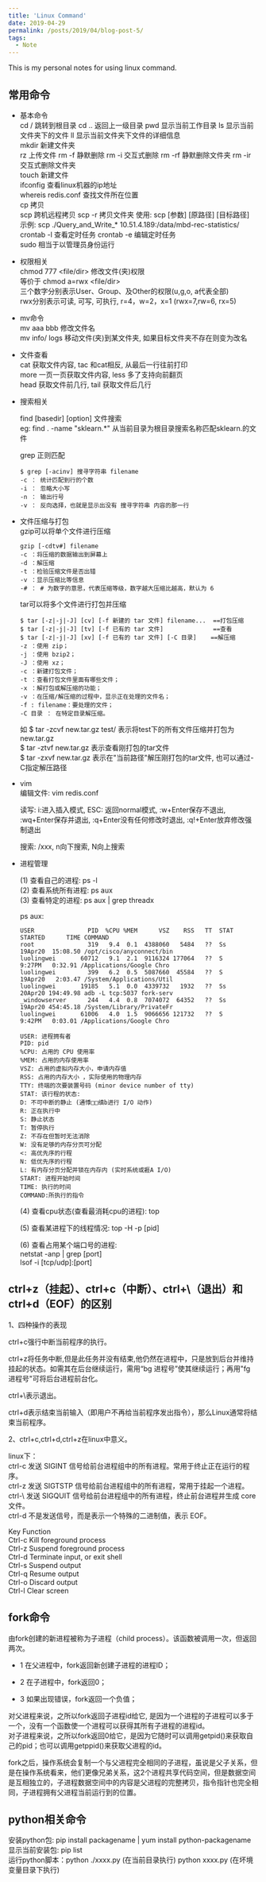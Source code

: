 ```yaml
---
title: 'Linux Command'
date: 2019-04-29
permalink: /posts/2019/04/blog-post-5/
tags:
  - Note
---
```


This is my personal notes for using linux command.


常用命令
------
* 基本命令  
  cd / 跳转到根目录  cd .. 返回上一级目录  pwd 显示当前工作目录  ls 显示当前文件夹下的文件  ll 显示当前文件夹下文件的详细信息  
  mkdir 新建文件夹  
  rz 上传文件  rm -f 静默删除  rm -i 交互式删除  rm -rf 静默删除文件夹  rm -ir 交互式删除文件夹  
  touch 新建文件  
  ifconfig 查看linux机器的ip地址  
  whereis redis.conf 查找文件所在位置  
  cp 拷贝  
  scp 跨机远程拷贝 scp -r 拷贝文件夹 使用: scp [参数] [原路径] [目标路径]  
  示例: scp ./Query_and_Write_* 10.51.4.189:/data/mbd-rec-statistics/   
  crontab -l 查看定时任务 crontab -e 编辑定时任务   
  sudo 相当于以管理员身份运行   

* 权限相关  
  chmod 777 <file/dir> 修改文件(夹)权限    
  等价于 chmod a=rwx <file/dir>  
  三个数字分别表示User、Group、及Other的权限(u,g,o, a代表全部)  
  rwx分别表示可读, 可写, 可执行, r=4，w=2，x=1 (rwx=7,rw=6, rx=5)  

* mv命令  
  mv aaa bbb 修改文件名  
  mv info/ logs  移动文件(夹)到某文件夹, 如果目标文件夹不存在则变为改名

* 文件查看  
  cat <filename> 获取文件内容, tac <filename> 和cat相反, 从最后一行往前打印  
  more <filename> 一页一页获取文件内容, less <filename> 多了支持向前翻页  
  head <filename> 获取文件前几行, tail <filename> 获取文件后几行

* 搜索相关    

  find [basedir] [option] 文件搜索  
  eg: find . -name "sklearn.*" 从当前目录为根目录搜索名称匹配sklearn.的文件  

  grep 正则匹配
  ```shell
  $ grep [-acinv] 搜寻字符串 filename
  -c ： 统计匹配到行的个数
  -i ： 忽略大小写
  -n ： 输出行号
  -v ： 反向选择，也就是显示出没有 搜寻字符串 内容的那一行
  ```


* 文件压缩与打包  
  gzip可以将单个文件进行压缩 
  ```shell 
  gzip [-cdtv#] filename
  -c ：将压缩的数据输出到屏幕上
  -d ：解压缩
  -t ：检验压缩文件是否出错
  -v ：显示压缩比等信息
  -# ： # 为数字的意思，代表压缩等级，数字越大压缩比越高，默认为 6
  ```

  tar可以将多个文件进行打包并压缩
  ```shell  
  $ tar [-z|-j|-J] [cv] [-f 新建的 tar 文件] filename...  ==打包压缩
  $ tar [-z|-j|-J] [tv] [-f 已有的 tar 文件]              ==查看
  $ tar [-z|-j|-J] [xv] [-f 已有的 tar 文件] [-C 目录]    ==解压缩
  -z ：使用 zip；
  -j ：使用 bzip2；
  -J ：使用 xz；
  -c ：新建打包文件；
  -t ：查看打包文件里面有哪些文件；
  -x ：解打包或解压缩的功能；
  -v ：在压缩/解压缩的过程中，显示正在处理的文件名；
  -f : filename：要处理的文件；
  -C 目录 ： 在特定目录解压缩。
  ```
  如 
  $ tar -zcvf new.tar.gz test/ 表示将test下的所有文件压缩并打包为new.tar.gz  
  $ tar -ztvf new.tar.gz 表示查看刚打包的tar文件  
  $ tar -zxvf new.tar.gz 表示在"当前路径"解压刚打包的tar文件, 也可以通过-C指定解压路径  

* vim  
  编辑文件: vim redis.conf  

  读写: i:进入插入模式, ESC: 返回normal模式, :w+Enter保存不退出, :wq+Enter保存并退出, :q+Enter没有任何修改时退出, :q!+Enter放弃修改强制退出  

  搜索: /xxx, n向下搜索, N向上搜索

* 进程管理

  (1) 查看自己的进程: ps -l  
  (2) 查看系统所有进程: ps aux  
  (3) 查看特定的进程: ps aux | grep threadx  

  ps aux:  
  ```shell
  USER               PID  %CPU %MEM      VSZ    RSS   TT  STAT STARTED      TIME COMMAND
  root               319   9.4  0.1  4388060   5484   ??  Ss   19Apr20  15:08.50 /opt/cisco/anyconnect/bin
  luolingwei       60712   9.1  2.1  9116324 177064   ??  S     9:27PM   0:32.91 /Applications/Google Chro
  luolingwei         399   6.2  0.5  5087660  45584   ??  S    19Apr20   2:03.47 /System/Applications/Util
  luolingwei       19185   5.1  0.0  4339732   1932   ??  Ss   20Apr20 194:49.98 adb -L tcp:5037 fork-serv
  _windowserver      244   4.4  0.8  7074072  64352   ??  Ss   19Apr20 454:45.18 /System/Library/PrivateFr
  luolingwei       61006   4.0  1.5  9066656 121732   ??  S     9:42PM   0:03.01 /Applications/Google Chro
  ```
  ```shell
  USER: 进程拥有者 
  PID: pid 
  %CPU: 占用的 CPU 使用率 
  %MEM: 占用的内存使用率 
  VSZ: 占用的虚拟内存大小，申请内存值
  RSS: 占用的内存大小 ，实际使用的物理内存
  TTY: 终端的次要装置号码 (minor device number of tty) 
  STAT: 该行程的状态: 
  D: 不可中断的静止 (通悸□□缜b进行 I/O 动作) 
  R: 正在执行中 
  S: 静止状态 
  T: 暂停执行 
  Z: 不存在但暂时无法消除 
  W: 没有足够的内存分页可分配 
  <: 高优先序的行程 
  N: 低优先序的行程 
  L: 有内存分页分配并锁在内存内 (实时系统或捱A I/O) 
  START: 进程开始时间 
  TIME: 执行的时间 
  COMMAND:所执行的指令
  ```

  (4) 查看cpu状态(查看最消耗cpu的进程): top  

  (5) 查看某进程下的线程情况: top -H -p [pid]  

  (6) 查看占用某个端口号的进程:  
      netstat -anp \| grep [port]  
      lsof -i [tcp/udp]:[port]


ctrl+z（挂起）、ctrl+c（中断）、ctrl+\（退出）和ctrl+d（EOF）的区别
-----------------------------------------------------------

1、四种操作的表现

ctrl+c强行中断当前程序的执行。  

ctrl+z将任务中断,但是此任务并没有结束,他仍然在进程中，只是放到后台并维持挂起的状态。如需其在后台继续运行，需用“bg 进程号”使其继续运行；再用"fg 进程号"可将后台进程前台化。  

ctrl+\表示退出。  

ctrl+d表示结束当前输入（即用户不再给当前程序发出指令），那么Linux通常将结束当前程序。  

2、ctrl+c,ctrl+d,ctrl+z在linux中意义。

linux下：  
ctrl-c 发送 SIGINT 信号给前台进程组中的所有进程。常用于终止正在运行的程序。  
ctrl-z 发送 SIGTSTP 信号给前台进程组中的所有进程，常用于挂起一个进程。  
ctrl-\ 发送 SIGQUIT 信号给前台进程组中的所有进程，终止前台进程并生成 core 文件。  
ctrl-d 不是发送信号，而是表示一个特殊的二进制值，表示 EOF。  

Key Function  
Ctrl-c Kill foreground process  
Ctrl-z Suspend foreground process  
Ctrl-d Terminate input, or exit shell  
Ctrl-s Suspend output  
Ctrl-q Resume output  
Ctrl-o Discard output  
Ctrl-l Clear screen  


fork命令
-------
由fork创建的新进程被称为子进程（child process）。该函数被调用一次，但返回两次。  
  
* 1 在父进程中，fork返回新创建子进程的进程ID；

* 2 在子进程中，fork返回0；

* 3 如果出现错误，fork返回一个负值；  

对父进程来说，之所以fork返回子进程id给它, 是因为一个进程的子进程可以多于一个，没有一个函数使一个进程可以获得其所有子进程的进程id。  
对子进程来说，之所以fork返回0给它，是因为它随时可以调用getpid()来获取自己的pid；也可以调用getppid()来获取父进程的id。  

fork之后，操作系统会复制一个与父进程完全相同的子进程，虽说是父子关系，但是在操作系统看来，他们更像兄弟关系，这2个进程共享代码空间，但是数据空间是互相独立的，子进程数据空间中的内容是父进程的完整拷贝，指令指针也完全相同，子进程拥有父进程当前运行到的位置。



python相关命令
------
安装python包: pip install packagename \| yum install python-packagename  
显示当前安装包: pip list  
运行python脚本：python ./xxxx.py (在当前目录执行)  python xxxx.py (在坏境变量目录下执行)  
